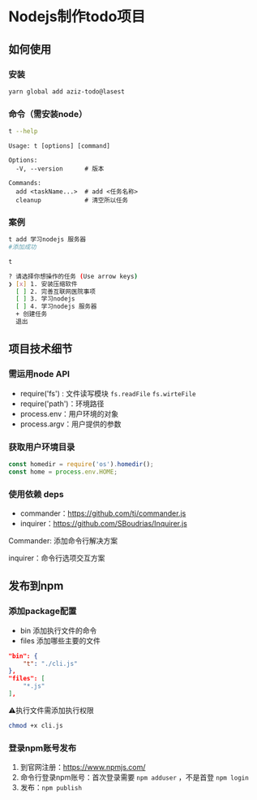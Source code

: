 # Nodejs制作todo项目

## 如何使用

### 安装

```bash
yarn global add aziz-todo@lasest
```

### 命令（需安装node）

```bash
t --help
```

```text
Usage: t [options] [command]

Options:
  -V, --version      # 版本

Commands:
  add <taskName...>  # add <任务名称>
  cleanup            # 清空所以任务
```

### 案例

```bash
t add 学习nodejs 服务器
#添加成功
```

```bash
t

? 请选择你想操作的任务 (Use arrow keys)
❯ [x] 1. 安装压缩软件
  [ ] 2. 完善互联网医院事项
  [ ] 3. 学习nodejs
  [ ] 4. 学习nodejs 服务器
  + 创建任务
  退出
```

## 项目技术细节

### 需运用node API

- require('fs') : 文件读写模块 `fs.readFile` `fs.wirteFile`
- require('path')：环境路径
- process.env：用户环境的对象
- process.argv：用户提供的参数

### 获取用户环境目录

```js
const homedir = require('os').homedir();
const home = process.env.HOME;
```

### 使用依赖 deps

- commander：https://github.com/tj/commander.js
- inquirer：https://github.com/SBoudrias/Inquirer.js

Commander: 添加命令行解决方案

inquirer：命令行选项交互方案

## 发布到npm

### 添加package配置

- bin 添加执行文件的命令
- files 添加哪些主要的文件

```json
"bin": {
    "t": "./cli.js"
},
"files": [
    "*.js"
],
```

⚠️执行文件需添加执行权限

```bash
chmod +x cli.js
```

### 登录npm账号发布

1. 到官网注册：https://www.npmjs.com/
2. 命令行登录npm账号：首次登录需要 `npm adduser` ，不是首登 `npm login `
3. 发布：`npm publish`

